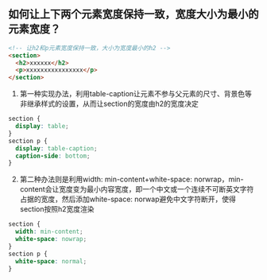 ## 如何让上下两个元素宽度保持一致，宽度大小为最小的元素宽度？

```html
<!-- 让h2和p元素宽度保持一致，大小为宽度最小的h2 -->
<section>
  <h2>xxxxxx</h2>
  <p>xxxxxxxxxxxxxxxx</p>
</section>
```
1. 第一种实现办法，利用table-caption让元素不参与父元素的尺寸、背景色等非继承样式的设置，从而让section的宽度由h2的宽度决定

```css
section {
  display: table;
}
section p {
  display: table-caption;
  caption-side: bottom;
}
```

2. 第二种办法则是利用width: min-content+white-space: norwrap，min-content会让宽度变为最小内容宽度，即一个中文或一个连续不可断英文字符占据的宽度，然后添加white-space: norwap避免中文字符断开，使得section按照h2宽度渲染

```css
section {
  width: min-content;
  white-space: nowrap;
}
section p {
  white-space: normal;
}
```
